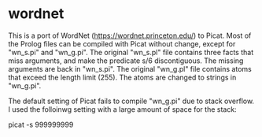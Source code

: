 # wordnet

This is a port of WordNet (https://wordnet.princeton.edu/) to Picat. Most of the Prolog files can be compiled with Picat without change, except for "wn_s.pi" and "wn_g.pi". The original "wn_s.pl" file contains three facts that miss arguments, and make the predicate s/6 discontiguous. The missing arguments are back in "wn_s.pi". The original "wn_g.pl" file contains atoms that exceed the length limit (255). The atoms are changed to strings in "wn_g.pi". 

The default setting of Picat fails to compile "wn_g.pi" due to stack overflow. I used the folloinwg setting with a large amount of space for the stack:

picat -s 999999999
